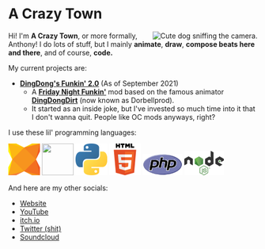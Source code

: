 # **A Crazy Town**
<img align="right" src="https://user-images.githubusercontent.com/47027981/147223424-495d48c3-81d9-4228-8d6b-25d687bfec35.png" alt="Cute dog sniffing the camera.">

Hi! I'm **A Crazy Town**, or more formally, Anthony! I do lots of stuff, but I mainly **animate**, **draw**, **compose beats here and there**, and of course, **code.**

My current projects are:
- **[DingDong's Funkin' 2.0](https://gamebanana.com/mods/301335)** (As of September 2021)
  - A **[Friday Night Funkin'](https://www.newgrounds.com/portal/view/770371)** mod based on the famous animator **[DingDongDirt](https://www.youtube.com/c/DingDongDirt)** (now known as Dorbellprod).
  - It started as an inside joke, but I've invested so much time into it that I don't wanna quit. People like OC mods anyways, right?

I use these lil' programming languages:
<div>
  <a href="https://haxe.org"><img width="64" height="64" src="haxe.png"></a>
  <a href="https://haxeflixel.com"><img width="64" height="64" src="haxeflixel.svg"></a>
  <a href="https://python.org"><img width="64" height="64" src="pypy.png"></a>
  <a href="https://en.wikipedia.org/wiki/HTML5"><img width="64" height="64" src="html5.png"></a>
  <a href="https://php.net"><img width="80" height="43" src="php.png"></a>
  <a href="https://nodejs.org"><img width="80" height="49" src="njs.png"></a>
</div>

And here are my other socials:
- [Website](https://acrazytown.com/)
- [YouTube](https://youtube.com/c/acrazytown)
- [itch.io](https://acrazytown.itch.io/)
- [Twitter (shit)](https://twitter.com/acrazytown)
- [Soundcloud](https://soundcloud.com/a-crazy-town)
